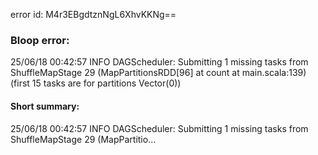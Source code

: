 error id: M4r3EBgdtznNgL6XhvKKNg==
### Bloop error:

25/06/18 00:42:57 INFO DAGScheduler: Submitting 1 missing tasks from ShuffleMapStage 29 (MapPartitionsRDD[96] at count at main.scala:139) (first 15 tasks are for partitions Vector(0))
#### Short summary: 

25/06/18 00:42:57 INFO DAGScheduler: Submitting 1 missing tasks from ShuffleMapStage 29 (MapPartitio...